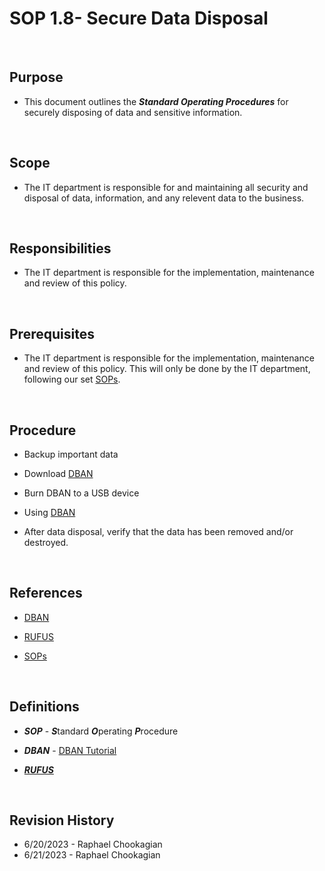# SOP 1.8- Secure Data Disposal

<br>

## Purpose

* This document outlines the ***Standard Operating Procedures*** for securely disposing of data and sensitive information.

<br>

## Scope

* The IT department is responsible for and maintaining all security and disposal of data, information, and any relevent data to the business.

<br>

## Responsibilities

* The IT department is responsible for the implementation, maintenance and review of this policy.

<br>

## Prerequisites

* The IT department is responsible for the implementation, maintenance and review of this policy. This will only be done by the IT department, following our set [SOPs](../SOPs/).

<br>

## Procedure

* Backup important data

* Download [DBAN](https://sourceforge.net/projects/dban/)

* Burn DBAN to a USB device

* Using [DBAN](https://www.lifewire.com/how-to-erase-a-hard-drive-using-dban-2619148)

* After data disposal, verify that the data has been removed and/or destroyed.

<br>

## References

* [DBAN](https://sourceforge.net/projects/dban/)

* [RUFUS](https://rufus.ie/)

* [SOPs](../SOPs/)

<br>

## Definitions

* ***SOP*** - ***S***tandard ***O***perating ***P***rocedure

* ***DBAN*** - [DBAN Tutorial](https://www.lifewire.com/how-to-erase-a-hard-drive-using-dban-2619148)

* [***RUFUS***](https://rufus.ie/)

<br>

## Revision History

* 6/20/2023 - Raphael Chookagian
* 6/21/2023 - Raphael Chookagian
